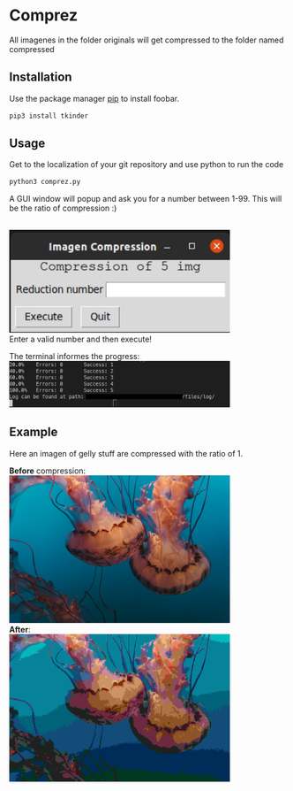 # Comprez

All imagenes in the folder originals will get compressed to the folder named compressed

## Installation

Use the package manager [pip](https://pip.pypa.io/en/stable/) to install foobar.

```bash
pip3 install tkinder 
```

## Usage
Get to the localization of your git repository and use python to run the code
```python
python3 comprez.py
```
A GUI window will popup and ask you for a number between 1-99. This will be the ratio of compression :)

<br>
<img src="/files/readme_img/gui.png" width="400">
<br>
Enter a valid number and then execute!

The terminal informes the progress:
<br>
<img src="/files/readme_img/terminal.png" width="400">
<br>

## Example
Here an imagen of gelly stuff are compressed with the ratio of 1. 

__Before__ compression:
<br>
<img src="/files/readme_img/geleOG.jpg" width="400">
<br>
__After__:
<br>
<img src="/files/readme_img/gele.jpg" width="400">
